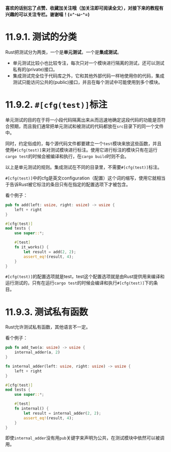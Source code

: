 **喜欢的话别忘了点赞、收藏加关注哦（加关注即可阅读全文），对接下来的教程有兴趣的可以关注专栏。谢谢喵！(=^･ω･^=)**
# 11.9.1. 测试的分类
Rust把测试分为两类，一个是**单元测试**，一个是**集成测试**。
- 单元测试比较小也比较专注，每次只对一个模块进行隔离的测试，还可以测试私有的(private)接口。
- 集成测试完全位于代码库之外，它和其他外部代码一样地使用你的代码，集成测试只能访问公共的(public)接口，并且在每个测试中可能使用到多个模块。

# 11.9.2. `#[cfg(test)]`标注
单元测试的目的在于将一小段代码隔离出来从而迅速地确定这段代码的功能是否符合预期，而且我们通常把单元测试和被测试的代码都放在`src`目录下的同一个文件中。

同时，约定俗成的，每个源代码文件都要建立一个`test`模块来放这些函数，并且使用`#[cfg(test)]`来对测试模块进行标注。使用它进行标注的模块只有在运行`cargo test`的时候会被编译和执行，在`cargo build`时则不会。

以上是单元测试的规则。集成测试在不同的目录里，不需要`#[cfg(test)]`标注。

`#[cfg(test)]`中的cfg是英文configuration（配置）这个词的缩写，使用它就相当于告诉Rust被它标注的条目只有在指定的配置选项下才被包含。

看个例子：
```rust
pub fn add(left: usize, right: usize) -> usize {
    left + right
}

#[cfg(test)]
mod tests {
    use super::*;

    #[test]
    fn it_works() {
        let result = add(2, 2);
        assert_eq!(result, 4);
    }
}
```
`#[cfg(test)]`的配置选项就是test，test这个配置选项就是由Rust提供用来编译和运行测试的，只有在运行`cargo test`的时候会编译和执行`#[cfg(test)]`下的条目。

# 11.9.3. 测试私有函数
Rust允许测试私有函数，其他语言不一定。

看个例子：
```rust
pub fn add_two(a: usize) -> usize {
    internal_adder(a, 2)
}

fn internal_adder(left: usize, right: usize) -> usize {
    left + right
}

#[cfg(test)]
mod tests {
    use super::*;

    #[test]
    fn internal() {
        let result = internal_adder(2, 2);
        assert_eq!(result, 4);
    }
}
```
即使`internal_adder`没有用`pub`关键字来声明为公共，在测试模块中依然可以被调用。